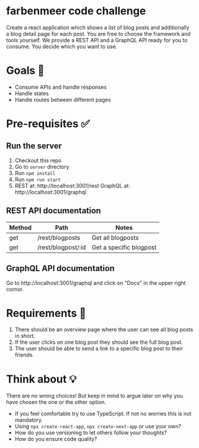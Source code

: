 # farbenmeer code challenge

Create a react application which shows a list of blog posts and additionally a blog detail page for each post.
You are free to choose the framework and tools yourself.
We provide a REST API and a GraphQL API ready for you to consume. You decide which you want to use.

# Goals 🏁

* Consume APIs and handle responses
* Handle states
* Handle routes between different pages

# Pre-requisites ✅

## Run the server

1. Checkout this repo
2. Go to `server` directory
3. Run `npm install`
4. Run `npm run start`
5. REST at: http://localhost:3001/rest GraphQL at: http://localhost:3001/graphql

## REST API documentation

| Method 	| Path               	| Notes                   	|  
|--------	|--------------------	|-------------------------	|
| get    	| /rest/blogposts    	| Get all blogposts       	|
| get    	| /rest/blogpost/:id 	| Get a specific blogpost 	| 

## GraphQL API documentation

Go to http://localhost:3001/graphql and click on "Docs" in the upper right cornor.


# Requirements 📖

1. There should be an overview page where the user can see all blog posts in short.
2. If the user clicks on one blog post they should see the full blog post.
3. The user should be able to send a link to a specific blog post to their friends.


# Think about 💡

There are no wrong choices! But keep in mind to argue later on why you have chosen the one or the other option.

* If you feel comfortable try to use TypeScript. If not no worries this is not mandatory.
* Using `npx create-react-app`, `npx create-next-app` or use your own?
* How do you use versioning to let others follow your thoughts?
* How do you ensure code quality?

